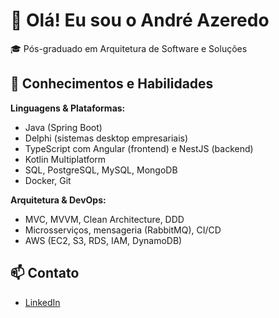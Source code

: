 # 👋 Olá! Eu sou o André Azeredo

🎓 Pós-graduado em Arquitetura de Software e Soluções  

## 🧠 Conhecimentos e Habilidades

**Linguagens & Plataformas:**

- Java (Spring Boot)
- Delphi (sistemas desktop empresariais)
- TypeScript com Angular (frontend) e NestJS (backend)
- Kotlin Multiplatform
- SQL, PostgreSQL, MySQL, MongoDB
- Docker, Git

**Arquitetura & DevOps:**

- MVC, MVVM, Clean Architecture, DDD
- Microsserviços, mensageria (RabbitMQ), CI/CD
- AWS (EC2, S3, RDS, IAM, DynamoDB)

## 📫 Contato

- [LinkedIn](https://www.linkedin.com/in/andr%C3%A9azeredo/)
